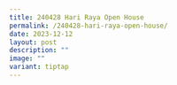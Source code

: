 ```yaml
---
title: 240428 Hari Raya Open House
permalink: /240428-hari-raya-open-house/
date: 2023-12-12
layout: post
description: ""
image: ""
variant: tiptap
---
```

